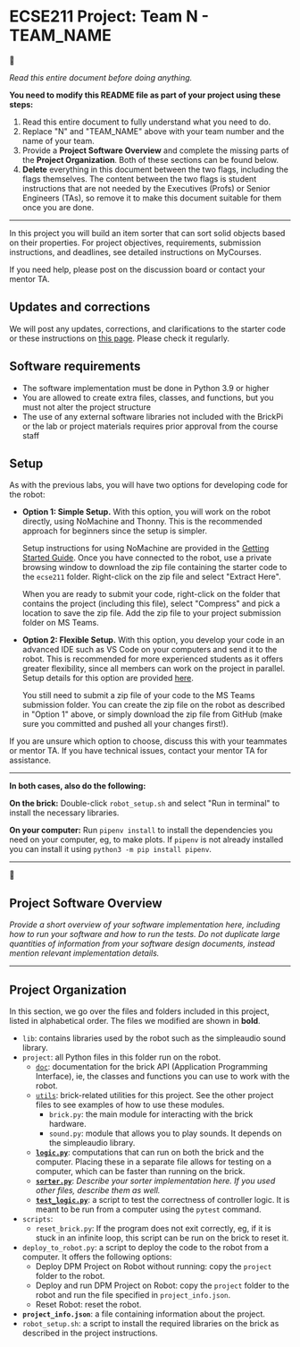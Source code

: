 # ECSE211 Project: Team N - TEAM_NAME

:triangular_flag_on_post:

_Read this entire document before doing anything._

**You need to modify this README file as part of your project using these steps:**

1. Read this entire document to fully understand what you need to do.
2. Replace "N" and "TEAM_NAME" above with your team number and the name of your team.
3. Provide a **Project Software Overview** and complete the missing parts of the
**Project Organization**. Both of these sections can be found below.
4. **Delete** everything in this document between the two flags,
including the flags themselves.
The content between the two flags is student instructions that are not needed
by the Executives (Profs) or Senior Engineers (TAs), so remove it to make this
document suitable for them once you are done.

___

In this project you will build an item sorter that can sort solid objects
based on their properties.
For project objectives, requirements, submission instructions, and
deadlines, see detailed instructions on MyCourses.

If you need help, please post on the discussion board or contact your
mentor TA.

## Updates and corrections

We will post any updates, corrections, and
clarifications to the starter code or these instructions on
[this page](https://mcgill-dpm.github.io/website/Corrections).
Please check it regularly.

## Software requirements

- The software implementation must be done in Python 3.9 or higher
- You are allowed to create extra files, classes, and functions,
  but you must not alter the project structure
- The use of any external software libraries not included with the BrickPi or
  the lab or project materials requires prior approval from the course staff

## Setup

As with the previous labs, you will have two options for developing code for the robot:

- **Option 1: Simple Setup.** With this option, you will work on the robot directly,
using NoMachine and Thonny.
This is the recommended approach for beginners since the setup is simpler.
  
  Setup instructions for using NoMachine are provided in the
  [Getting Started Guide](https://mcgill-dpm.github.io/website/GettingStarted-F21#connecting-to-the-brick).
  Once you have connected to the robot, use a private browsing window to download
  the zip file containing the starter code to the `ecse211` folder.
  Right-click on the zip file and select "Extract Here".

  When you are ready to submit your code, right-click on the folder
  that contains the project (including this file),
  select "Compress" and pick a location to save the zip file.
  Add the zip file to your project submission folder on MS Teams.

- **Option 2: Flexible Setup.** With this option, you develop your code in an advanced
IDE such as VS Code on your computers and send it to the robot.
This is recommended for more experienced students as it offers greater flexibility,
since all members can work on the project in parallel.
Setup details for this option are provided [here](flexible-setup.md).

  You still need to submit a zip file of your code to the MS Teams submission folder.
  You can create the zip file on the robot as described in
  "Option 1" above, or simply download the zip file from GitHub (make sure
  you committed and pushed all your changes first!). 

If you are unsure which option to choose, discuss this with your teammates or mentor TA.
If you have technical issues, contact your mentor TA for assistance.

___

**In both cases, also do the following:**

**On the brick:** Double-click `robot_setup.sh` and select "Run in terminal"
to install the necessary libraries.

**On your computer:** Run `pipenv install` to install the dependencies you
need on your computer, eg, to make plots. If `pipenv` is not already installed
you can install it using `python3 -m pip install pipenv`.

___

:triangular_flag_on_post:

## Project Software Overview

_Provide a short overview of your software implementation here, including how to run your software and how to run the tests. Do not duplicate large quantities of information from your software design documents, instead mention relevant implementation details._

___

## Project Organization

In this section, we go over the files and folders included in this project,
listed in alphabetical order.
The files we modified are shown in **bold**.

- `lib`: contains libraries used by the robot such as
  the simpleaudio sound library.
- `project`: all Python files in this folder run on the robot.
  - [`doc`](project/doc): documentation for the brick API
  (Application Programming Interface), ie, the classes and functions
  you can use to work with the robot.
  - [`utils`](project/utils): brick-related utilities for this project.
  See the other project files to see examples of how to use these modules.
    - `brick.py`: the main module for interacting with the brick hardware.
    - `sound.py`: module that allows you to play sounds.
    It depends on the simpleaudio library.
  - [**`logic.py`**](project/logic.py): computations that can run on both
  the brick and the computer. Placing these in a separate file allows
  for testing on a computer, which can be faster than running on the brick.
  - [**`sorter.py`**](project/sorter.py):
  _Describe your sorter implementation here. If you used other files, describe them as well._
  - [**`test_logic.py`**](project/test_logic.py): a script to test the correctness of controller logic.
  It is meant to be run from a computer using the `pytest` command.
- `scripts`:
  - `reset_brick.py`: If the program does not exit correctly, eg,
  if it is stuck in an infinite loop, this script can be run on the brick to reset it.
- `deploy_to_robot.py`: a script to deploy the code to the robot from a computer.
  It offers the following options:
  - Deploy DPM Project on Robot without running:
  copy the `project` folder to the robot.
  - Deploy and run DPM Project on Robot:
  copy the `project` folder to the robot and run the file specified
  in `project_info.json`.
  - Reset Robot: reset the robot.
- **`project_info.json`**: a file containing information about the project.
- `robot_setup.sh`: a script to install the required libraries on
the brick as described in the project instructions.
